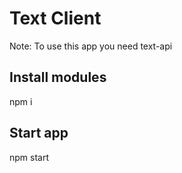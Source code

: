 # Text Client
Note: To use this app you need text-api 

## Install modules
  npm i

## Start app 
  npm start
  
  
